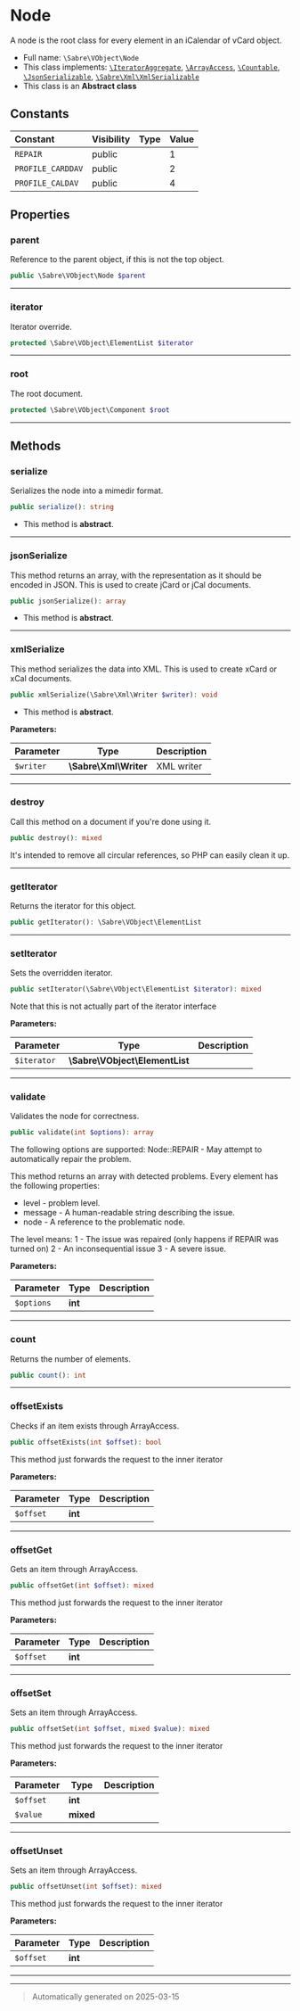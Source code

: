 
# Node

A node is the root class for every element in an iCalendar of vCard object.



* Full name: `\Sabre\VObject\Node`
* This class implements:
[`\IteratorAggregate`](../../IteratorAggregate.md), [`\ArrayAccess`](../../ArrayAccess.md), [`\Countable`](../../Countable.md), [`\JsonSerializable`](../../JsonSerializable.md), [`\Sabre\Xml\XmlSerializable`](../Xml/XmlSerializable.md)
* This class is an **Abstract class**


## Constants

| Constant | Visibility | Type | Value |
|:---------|:-----------|:-----|:------|
|`REPAIR`|public| |1|
|`PROFILE_CARDDAV`|public| |2|
|`PROFILE_CALDAV`|public| |4|

## Properties


### parent

Reference to the parent object, if this is not the top object.

```php
public \Sabre\VObject\Node $parent
```






***

### iterator

Iterator override.

```php
protected \Sabre\VObject\ElementList $iterator
```






***

### root

The root document.

```php
protected \Sabre\VObject\Component $root
```






***

## Methods


### serialize

Serializes the node into a mimedir format.

```php
public serialize(): string
```




* This method is **abstract**.







***

### jsonSerialize

This method returns an array, with the representation as it should be
encoded in JSON. This is used to create jCard or jCal documents.

```php
public jsonSerialize(): array
```




* This method is **abstract**.







***

### xmlSerialize

This method serializes the data into XML. This is used to create xCard or
xCal documents.

```php
public xmlSerialize(\Sabre\Xml\Writer $writer): void
```




* This method is **abstract**.



**Parameters:**

| Parameter | Type | Description |
|-----------|------|-------------|
| `$writer` | **\Sabre\Xml\Writer** | XML writer |





***

### destroy

Call this method on a document if you're done using it.

```php
public destroy(): mixed
```

It's intended to remove all circular references, so PHP can easily clean
it up.










***

### getIterator

Returns the iterator for this object.

```php
public getIterator(): \Sabre\VObject\ElementList
```












***

### setIterator

Sets the overridden iterator.

```php
public setIterator(\Sabre\VObject\ElementList $iterator): mixed
```

Note that this is not actually part of the iterator interface






**Parameters:**

| Parameter | Type | Description |
|-----------|------|-------------|
| `$iterator` | **\Sabre\VObject\ElementList** |  |





***

### validate

Validates the node for correctness.

```php
public validate(int $options): array
```

The following options are supported:
  Node::REPAIR - May attempt to automatically repair the problem.

This method returns an array with detected problems.
Every element has the following properties:

 * level - problem level.
 * message - A human-readable string describing the issue.
 * node - A reference to the problematic node.

The level means:
  1 - The issue was repaired (only happens if REPAIR was turned on)
  2 - An inconsequential issue
  3 - A severe issue.






**Parameters:**

| Parameter | Type | Description |
|-----------|------|-------------|
| `$options` | **int** |  |





***

### count

Returns the number of elements.

```php
public count(): int
```












***

### offsetExists

Checks if an item exists through ArrayAccess.

```php
public offsetExists(int $offset): bool
```

This method just forwards the request to the inner iterator






**Parameters:**

| Parameter | Type | Description |
|-----------|------|-------------|
| `$offset` | **int** |  |





***

### offsetGet

Gets an item through ArrayAccess.

```php
public offsetGet(int $offset): mixed
```

This method just forwards the request to the inner iterator






**Parameters:**

| Parameter | Type | Description |
|-----------|------|-------------|
| `$offset` | **int** |  |





***

### offsetSet

Sets an item through ArrayAccess.

```php
public offsetSet(int $offset, mixed $value): mixed
```

This method just forwards the request to the inner iterator






**Parameters:**

| Parameter | Type | Description |
|-----------|------|-------------|
| `$offset` | **int** |  |
| `$value` | **mixed** |  |





***

### offsetUnset

Sets an item through ArrayAccess.

```php
public offsetUnset(int $offset): mixed
```

This method just forwards the request to the inner iterator






**Parameters:**

| Parameter | Type | Description |
|-----------|------|-------------|
| `$offset` | **int** |  |





***


***
> Automatically generated on 2025-03-15
